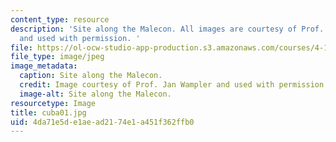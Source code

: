 ```yaml
---
content_type: resource
description: 'Site along the Malecon. All images are courtesy of Prof. Jan Wampler
  and used with permission. '
file: https://ol-ocw-studio-app-production.s3.amazonaws.com/courses/4-196-architecture-design-level-ii-cuba-studio-spring-2004/4da71e5de1aead2174e1a451f362ffb0_cuba01.jpg
file_type: image/jpeg
image_metadata:
  caption: Site along the Malecon.
  credit: Image courtesy of Prof. Jan Wampler and used with permission.
  image-alt: Site along the Malecon.
resourcetype: Image
title: cuba01.jpg
uid: 4da71e5d-e1ae-ad21-74e1-a451f362ffb0
---
```

